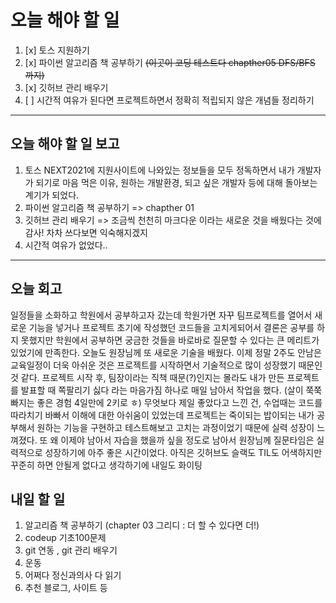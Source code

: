 # 오늘 해야 할 일 
1. [x] 토스 지원하기
2. [x] 파이썬 알고리즘 책 공부하기 ~~(이곳이 코딩 테스트다 chapther05 DFS/BFS 까지)~~
3. [x] 깃허브 관리 배우기 
4. [ ] 시간적 여유가 된다면 프로젝트하면서 정확히 적립되지 않은 개념들 정리하기 
***
## 오늘 해야 할 일 보고 
1. 토스 NEXT2021에 지원사이트에 나와있는 정보들을 모두 정독하면서 내가 개발자가 되기로 마음 먹은 이유, 원하는 개발환경, 되고 싶은 개발자 등에 대해 돌아보는 계기가 되었다. 
2. 파이썬 알고리즘 책 공부하기 => chapther 01 
3. 깃허브 관리 배우기 => 조금씩 천천히 마크다운 이라는 새로운 것을 배웠다는 것에 감사! 차차 쓰다보면 익숙해지겠지 
4. 시간적 여유가 없었다..
***
## 오늘 회고 
일정들을 소화하고 학원에서 공부하고자 갔는데 학원가면 자꾸 팀프로젝트를 열어서 새로운 기능을 넣거나 프로젝트 초기에 작성했던 코드들을 고치게되어서 결론은 공부를 하지 못했지만 학원에서 공부하면 궁금한 것들을 바로바로 질문할 수 있다는 큰 메리트가 있었기에 만족한다. 오늘도 원장님께 또 새로운 기술을 배웠다. 이제 정말 2주도 안남은 교육일정이 더욱 아쉬운 것은 프로젝트를 시작하면서 기술적으로 많이 성장했기 때문인것 같다. 프로젝트 시작 후, 팀장이라는 직책 때문(?)인지는 몰라도 내가 만든 프로젝트를 발표할 때 쪽팔리기 싫다 라는 마음가짐 하나로 매일 남아서 작업을 했다. (살이 쭉쭉 빠지는 좋은 경험 4일만에 2키로 ㅎ) 무엇보다 제일 좋았다고 느낀 건, 수업때는 코드를 따라치기 바빠서 이해에 대한 아쉬움이 있었는데 프로젝트는 죽이되는 밥이되는 내가 공부해서 원하는 기능을 구현하고 테스트해보고 고치는 과정이었기 때문에 실력 성장이 느껴졌다. 또 왜 이제야 남아서 자습을 했을까 싶을 정도로 남아서 원장님께 질문타임은 실력적으로 성장하기에 아주 좋은 시간이었다. 아직은 깃허브도 슬랙도 TIL도 어색하지만 꾸준히 하면 안될게 없다고 생각하기에 내일도 화이팅

## 내일 할 일 
1. 알고리즘 책 공부하기 (chapter 03 그리디 : 더 할 수 있다면 더!)
2. codeup 기초100문제 
3. git 연동 , git 관리 배우기
4. 운동
5. 어쩌다 정신과의사 다 읽기 
6. 추천 블로그, 사이트 등 
